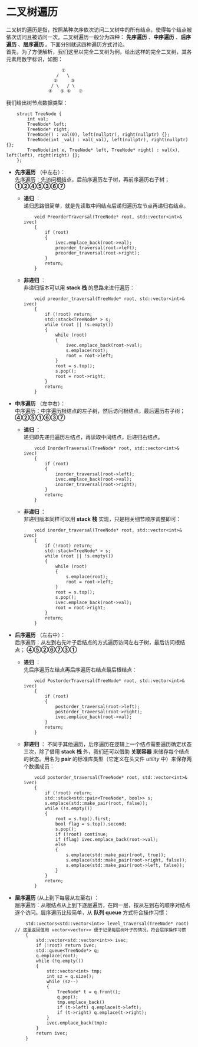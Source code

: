 # 二叉树遍历
二叉树的遍历是指，按照某种次序依次访问二叉树中的所有结点，使得每个结点被依次访问且被访问一次。二叉树遍历一般分为四种： **先序遍历** 、**中序遍历** 、**后序遍历** 、**层序遍历** 。下面分别就这四种遍历方式讨论。  
首先，为了方便解析，我们这里以完全二叉树为例，给出这样的完全二叉树，其各元素用数字标识，如图：  
```
                     ①
                   /   \
                  ②     ③
                 / \   / \
                ④   ⑤ ⑥   ⑦
```

我们给出树节点数据类型：  
```
    struct TreeNode {
        int val;
        TreeNode* left;
        TreeNode* right;
        TreeNode() : val(0), left(nullptr), right(nullptr) {};
        TreeNode(int _val) : val(_val), left(nullptr), right(nullptr) {};
        TreeNode(int x, TreeNode* left, TreeNode* right) : val(x), left(left), right(right) {};
    };
```

* **先序遍历** （中左右）：  
  先序遍历：先访问根结点，后前序遍历左子树，再前序遍历右子树；**①②④⑤③⑥⑦**   
  * **递归** ：  
    递归思路很简单，就是先读取中间结点后递归遍历左节点再递归右结点。

    ```
        void PreorderTraversal(TreeNode* root, std::vector<int>& ivec)
        {
            if (root)
            {
                ivec.emplace_back(root->val);
                preorder_traversal(root->left);
                preorder_traversal(root->right);
            }
            return;
        }
    ```  

  * **非递归** ：  
    非递归版本可以用 **stack** **栈** 的思路来进行遍历：  

    ```
        void preorder_traversal(TreeNode* root, std::vector<int>& ivec)
        {
            if (!root) return;
            std::stack<TreeNode* > s;
            while (root || !s.empty())
            {
                while (root)
                {
                    ivec.emplace_back(root->val);
                    s.emplace(root);
                    root = root->left;
                }
                root = s.top();
                s.pop();
                root = root->right;
            }
            return;
        }
    ```  

* **中序遍历**  （左中右）：  
  中序遍历：中序遍历根结点的左子树，然后访问根结点，最后遍历右子树； **④②⑤①⑥③⑦**
  * **递归** ：  
    递归即先递归遍历左结点，再读取中间结点，后递归右结点。  

    ```
        void InorderTraversal(TreeNode* root, std::vector<int>& ivec)
        {
            if (root)
            {
                inorder_traversal(root->left);
                ivec.emplace_back(root->val);
                inorder_traversal(root->right);
            }
            return;
        }
    ```

  * **非递归** ：  
    非递归版本同样可以用 **stack** **栈** 实现，只是相关细节顺序调整即可：  

    ```
        void inorder_traversal(TreeNode* root, std::vector<int>& ivec)
        {
            if (!root) return;
            std::stack<TreeNode* > s;
            while (root || !s.empty())
            {
                while (root)
                {
                    s.emplace(root);
                    root = root->left;
                }
                root = s.top();
                s.pop();
                ivec.emplace_back(root->val);
                root = root->right;
            }
            return;
        }
    ```

* **后序遍历** （左右中）：  
  后序遍历：从左到右先叶子后结点的方式遍历访问左右子树，最后访问根结点； **④⑤②⑥⑦③①**  
  * **递归** ：  
    先后序遍历左结点再后序遍历右结点最后根结点：  

    ```
        void PostorderTraversal(TreeNode* root, std::vector<int>& ivec)
        {
            if (root)
            {
                postorder_traversal(root->left);
                postorder_traversal(root->right);
                ivec.emplace_back(root->val);
            }
            return;
        }
    ```

  * **非递归** ：
    不同于其他遍历，后序遍历在逻辑上一个结点需要遍历确定状态三次，除了借用 **stack** **栈** 外，我们还可以借助 **关联容器** 来储存每个结点的状态。用名为 **pair** 的标准库类型（它定义在头文件 *utility* 中）来保存两个数据成员：  

    ```
        void postorder_traversal(TreeNode* root, std::vector<int>& ivec)
        {
            if (!root) return;
            std::stack<std::pair<TreeNode*, bool>> s;
            s.emplace(std::make_pair(root, false));
            while (!s.empty())
            {
                root = s.top().first;
                bool flag = s.top().second;
                s.pop();
                if (!root) continue;
                if (flag) ivec.emplace_back(root->val);
                else
                {
                    s.emplace(std::make_pair(root, true));
                    s.emplace(std::make_pair(root->right, false));
                    s.emplace(std::make_pair(root->left, false));
                }
            }
            return;
        }
    ```

* **层序遍历** (从上到下每层从左至右) ：  
  层序遍历：从根结点从上到下逐层遍历，在同一层，按从左到右的顺序对结点逐个访问。层序遍历比较简单，从 **队列** **queue** 方式符合操作习惯：  

  ```
      std::vectors<std::vector<int>> level_traversal(TreeNode* root)                 // 这里返回值用 vector<vector>> 便于记录每层树叶子的情况，符合层序操作习惯
      {
          std::vector<std::vector<int>> ivec;
          if (!root) return ivec;
          std::queue<TreeNode*> q;
          q.emplace(root);
          while (!q.empty())
          {
              std::vector<int> tmp;
              int sz = q.size();
              while (sz--)
              {
                  TreeNode* t = q.front();
                  q.pop();
                  tmp.emplace_back()
                  if (t->left) q.emplace(t->left);
                  if (t->right) q.emplace(t->right);
              }
              ivec.emplace_back(tmp);
          }
          return ivec;
      }
  ```
